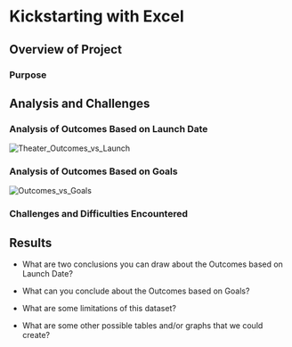 # Kickstarting with Excel

## Overview of Project

### Purpose

## Analysis and Challenges

### Analysis of Outcomes Based on Launch Date
![Theater_Outcomes_vs_Launch](https://user-images.githubusercontent.com/95730434/146682884-fce58f25-c383-4c51-b8cd-13efeb20f0d9.png)


### Analysis of Outcomes Based on Goals
![Outcomes_vs_Goals](https://user-images.githubusercontent.com/95730434/146682929-2930a142-b2f9-4307-ae4d-81a1bbd646b3.png)
### Challenges and Difficulties Encountered

## Results

- What are two conclusions you can draw about the Outcomes based on Launch Date?

- What can you conclude about the Outcomes based on Goals?

- What are some limitations of this dataset?

- What are some other possible tables and/or graphs that we could create?
